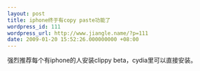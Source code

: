 ```yaml
---
layout: post
title: iphone终于有copy paste功能了
wordpress_id: 111
wordpress_url: http://www.jiangle.name/?p=111
date: 2009-01-20 15:52:26.000000000 +08:00
---
```

强烈推荐每个有iphone的人安装clippy beta，cydia里可以直接安装。
